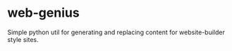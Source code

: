# web-genius
Simple python util for generating and replacing content for website-builder style sites.
